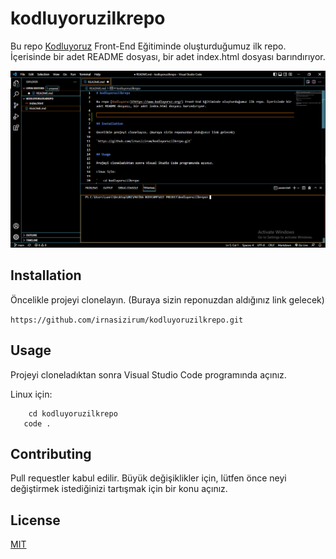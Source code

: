 # kodluyoruzilkrepo

Bu repo [Kodluyoruz](https://www.kodluyoruz.org/) Front-End Eğitiminde oluşturduğumuz ilk repo. İçerisinde bir adet README dosyası, bir adet index.html dosyası barındırıyor.

![Image of the Project](image.png "Image of the Project")


## Installation

Öncelikle projeyi clonelayın. (Buraya sizin reponuzdan aldığınız link gelecek)

`https://github.com/irnasizirum/kodluyoruzilkrepo.git`


## Usage

Projeyi cloneladıktan sonra Visual Studio Code programında açınız.

Linux için:  
  
```  
    cd kodluyoruzilkrepo  
   code .
```


## Contributing

Pull requestler kabul edilir. Büyük değişiklikler için, lütfen önce neyi değiştirmek istediğinizi tartışmak için bir konu açınız.

## License

[MIT](https://choosealicense.com/licenses/mit/)